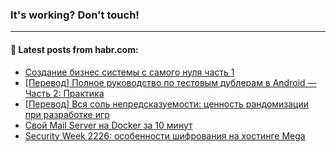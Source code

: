 ### It's working? Don't touch!

---
<!--
#### 🛠️ Technical stack:

![C++](https://img.shields.io/badge/C++-informational?logo=c%2B%2B&style=flat&logoColor=white&color=9C033A)
![Java](https://img.shields.io/badge/Java-informational?logo=java&style=flat&logoColor=white&color=007396)
![Kotlin](https://img.shields.io/badge/Kotlin-informational?logo=Kotlin&style=flat&logoColor=white&color=0095D5)
![JS](https://img.shields.io/badge/JS-informational?logo=javaScript&style=flat&logoColor=black&color=F7Df1E) <br>
![HTML5](https://img.shields.io/badge/HTML5-informational?logo=html5&style=flat&logoColor=white&color=E34F26)
![CSS3](https://img.shields.io/badge/CSS3-informational?logo=css3&style=flat&logoColor=white&color=157286)
![Sass](https://img.shields.io/badge/Saas-informational?logo=sass&style=flat&logoColor=white&color=hotpink)
![PHP](https://img.shields.io/badge/PHP-informational?logo=php&style=flat&logoColor=white&color=777BB4) <br>
![WebPAck](https://img.shields.io/badge/WebPack-informational?logo=webPack&style=flat&logoColor=white&color=FF6F00)
![Bootstrap](https://img.shields.io/badge/Bootstrap-informational?logo=Bootstrap&style=flat&logoColor=white&color=7952B3)
![MySQL](https://img.shields.io/badge/MySQL-informational?logo=MySQL&style=flat&logoColor=white&color=00f) <br>
![NodeJS](https://img.shields.io/badge/NodeJS-informational?logo=node.js&style=flat&logoColor=white&color=43853D)
![Spring](https://img.shields.io/badge/Spring-informational?logo=Spring&style=flat&logoColor=white&color=0A9EDC)
![Angular](https://img.shields.io/badge/Vue-informational?logo=vue.js&style=flat&logoColor=white&color=red)
![Git](https://img.shields.io/badge/Git-informational?logo=git&style=flat&logoColor=white&color=darkorange)

___
-->

#### 💬 Latest posts from habr.com:

<!-- BLOG-POST-LIST:START -->
- [Создание бизнес системы с самого нуля часть 1](https://habr.com/ru/post/673708/?utm_source=habrahabr&utm_medium=rss&utm_campaign=673708)
- [[Перевод] Полное руководство по тестовым дублерам в Android — Часть 2: Практика](https://habr.com/ru/post/673706/?utm_source=habrahabr&utm_medium=rss&utm_campaign=673706)
- [[Перевод] Вся соль непредсказуемости: ценность рандомизации при разработке игр](https://habr.com/ru/post/673704/?utm_source=habrahabr&utm_medium=rss&utm_campaign=673704)
- [Свой Mail Server на Docker за 10 минут](https://habr.com/ru/post/673700/?utm_source=habrahabr&utm_medium=rss&utm_campaign=673700)
- [Security Week 2226: особенности шифрования на хостинге Mega](https://habr.com/ru/post/673690/?utm_source=habrahabr&utm_medium=rss&utm_campaign=673690)
<!-- BLOG-POST-LIST:END -->
